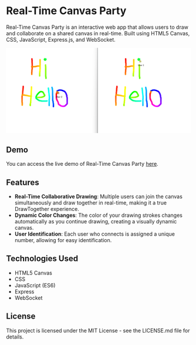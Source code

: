 # Real-Time Canvas Party

Real-Time Canvas Party is an interactive web app that allows users to draw and collaborate on a shared canvas in real-time. Built using HTML5 Canvas, CSS, JavaScript, Express.js, and WebSocket.

![Real-Time Canvas Party Preview](https://github.com/somayehva/Real-Time-Canvas-Party/blob/main/Fun%20With%20Canvas.png)

## Demo

You can access the live demo of Real-Time Canvas Party [here](http://canvas.somayeh.me/).

## Features

- **Real-Time Collaborative Drawing**: Multiple users can join the canvas simultaneously and draw together in real-time, making it a true DrawTogether experience.
- **Dynamic Color Changes**: The color of your drawing strokes changes automatically as you continue drawing, creating a visually dynamic canvas.
- **User Identification**: Each user who connects is assigned a unique number, allowing for easy identification.

## Technologies Used
- HTML5 Canvas
- CSS
- JavaScript (ES6)
- Express
- WebSocket

## License
This project is licensed under the MIT License - see the LICENSE.md file for details.
